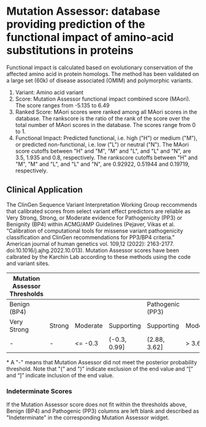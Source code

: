 # Mutation Assessor: database providing prediction of the functional impact of amino-acid substitutions in proteins
Functional impact is calculated based on evolutionary conservation of the affected amino acid in protein homologs. The method has been validated on a large set (60k) of disease associated (OMIM) and polymorphic variants.

1. Variant: Amino acid variant
2. Score: Mutation Assessor functional impact combined score (MAori). The score ranges from -5.135 to 6.49
3. Ranked Score: MAori scores were ranked among all MAori scores in the database. The rankscore is the ratio of the rank of the score over the total number of MAori scores in the database. The scores range from 0 to 1.
4. Functional Impact: Predicted functional, i.e. high ("H") or medium ("M"), or predicted non-functional, i.e. low ("L") or neutral ("N"). The MAori score cutoffs between "H" and "M", "M" and "L", and "L" and "N", are 3.5, 1.935 and 0.8, respectively. The rankscore cutoffs between "H" and "M", "M" and "L", and "L" and "N", are 0.92922, 0.51944 and 0.19719, respectively.


## Clinical Application

 The ClinGen Sequence Variant Interpretation Working Group reccommends that calibrated scores from select variant effect predictors are reliable as Very Strong, Strong, or Moderate evidence for Pathogenicity (PP3) or Benignity (BP4) within ACMG/AMP Guidelines (Pejaver, Vikas et al. “Calibration of computational tools for missense variant pathogenicity classification and ClinGen recommendations for PP3/BP4 criteria.” American journal of human genetics vol. 109,12 (2022): 2163-2177. doi:10.1016/j.ajhg.2022.10.013). Mutation Assessor scores have been calbrated by the Karchin Lab according to these methods using the code and variant sites.

 | Mutation Assessor Thresholds |        |          |              |                  |          |        |             |
 |------------------------------|--------|----------|--------------|------------------|----------|--------|-------------|
 | Benign (BP4)                 |        |          |              | Pathogenic (PP3) |          |        |             |
 | Very Strong                  | Strong | Moderate | Supporting   | Supporting       | Moderate | Strong | Very Strong |
 | -                            | -      | <= -0.3  | (-0.3, 0.99] | (2.88, 3.62]     | > 3.62   | -      | -           |

 \* A "-" means that Mutation Assessor did not meet the posterior probability threshold. Note that "(" and ")" indicate exclusion of the end value and “[” and “]” indicate inclusion of the end value.

 ### Indeterminate Scores

 If the Mutation Assessor score does not fit within the thresholds above, Benign (BP4) and Pathogenic (PP3) columns are left blank and described as "Indeterminate" in the corresponding Mutation Assessor widget.
